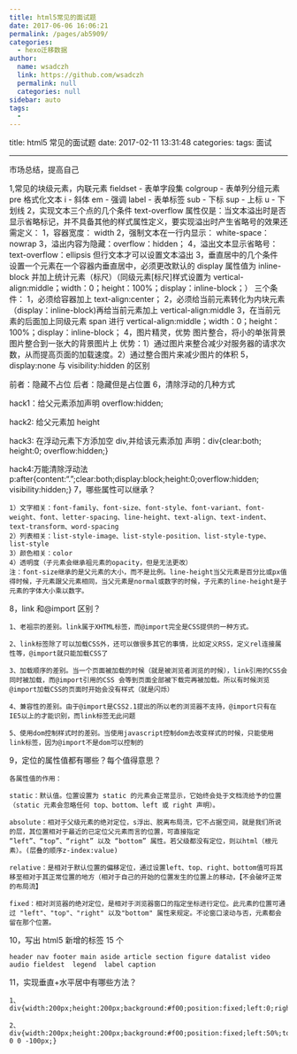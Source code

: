 ```yaml
---
title: html5常见的面试题
date: 2017-06-06 16:06:21
permalink: /pages/ab5909/
categories:
  - hexo迁移数据
author:
  name: wsadczh
  link: https://github.com/wsadczh
  permalink: null
  categories: null
sidebar: auto
tags:
  -
---
```


title: html5 常见的面试题
date: 2017-02-11 13:31:48
categories:
tags: 面试

---

市场总结，提高自己

<!--more-->

1,常见的块级元素，内联元素
fieldset - 表单字段集
colgroup - 表单列分组元素
pre 格式化文本
i - 斜体
em - 强调
label - 表单标签
sub - 下标
sup - 上标
u - 下划线
2，实现文本三个点的几个条件
text-overflow 属性仅是：当文本溢出时是否显示省略标记，并不具备其他的样式属性定义，要实现溢出时产生省略号的效果还需定义：
1，容器宽度： width
2，强制文本在一行内显示： white-space：nowrap
3，溢出内容为隐藏：overflow：hidden；
4，溢出文本显示省略号：text-overflow：ellipsis
但行文本才可以设置文本溢出
3，垂直居中的几个条件
设置一个元素在一个容器内垂直居中，必须更改默认的 display 属性值为 inline-block
并加上统计元素（标尺）（同级元素[标尺]样式设置为 vertical-align:middle；width：0；height：100%；display：inline-block；）
三个条件：
1，必须给容器加上 text-align:center；
2，必须给当前元素转化为内块元素（display：inline-block)再给当前元素加上 vertical-align:middle
3，在当前元素的后面加上同级元素 span 进行 vertical-align:middle；width：0；height：100%；display：inline-block；
4，图片精灵，优势
图片整合，将小的单张背景图片整合到一张大的背景图片上
优势：1）通过图片来整合减少对服务器的请求次数，从而提高页面的加载速度。2）通过整合图片来减少图片的体积
5，display:none 与 visibility:hidden 的区别

前者：隐藏不占位 后者：隐藏但是占位置
6，清除浮动的几种方式

hack1：给父元素添加声明 overflow:hidden;

hack2: 给父元素加 height

hack3: 在浮动元素下方添加空 div,并给该元素添加 声明：div{clear:both; height:0; overflow:hidden;}

hack4:万能清除浮动法 p:after{content:“.”;clear:both;display:block;height:0;overflow:hidden; visibility:hidden;}
7，哪些属性可以继承？

    1）文字相关：font-family、font-size、font-style、font-variant、font-weight、font、letter-spacing、line-height、text-align、text-indent、text-transform、word-spacing
    2）列表相关：list-style-image、list-style-position、list-style-type、list-style
    3）颜色相关：color
    4）透明度（子元素会继承祖元素的opacity，但是无法更改）
    注：font-size继承的是父元素的大小，而不是比例。line-height当父元素是百分比或px值得时候，子元素跟父元素相同，当父元素是normal或数字的时候，子元素的line-height是子元素的字体大小乘以数字。

8，link 和@import 区别？

    1、老祖宗的差别。link属于XHTML标签，而@import完全是CSS提供的一种方式。

    2、link标签除了可以加载CSS外，还可以做很多其它的事情，比如定义RSS，定义rel连接属性等，@import就只能加载CSS了

    3、加载顺序的差别。当一个页面被加载的时候（就是被浏览者浏览的时候），link引用的CSS会同时被加载，而@import引用的CSS 会等到页面全部被下载完再被加载。所以有时候浏览@import加载CSS的页面时开始会没有样式（就是闪烁）

    4、兼容性的差别。由于@import是CSS2.1提出的所以老的浏览器不支持，@import只有在IE5以上的才能识别，而link标签无此问题

    5、使用dom控制样式时的差别。当使用javascript控制dom去改变样式的时候，只能使用link标签，因为@import不是dom可以控制的

9，定位的属性值都有哪些？每个值得意思？

    各属性值的作用：

    static：默认值。位置设置为 static 的元素会正常显示，它始终会处于文档流给予的位置（static 元素会忽略任何 top、bottom、left 或 right 声明）。

    absolute：相对于父级元素的绝对定位，s浮出、脱离布局流，它不占据空间，就是我们所说的层，其位置相对于最近的已定位父元素而言的位置，可直接指定 “left”、“top”、“right” 以及 “bottom” 属性。若父级都没有定位，则以html（根元素）。(层叠的顺序z-index:value)

    relative：是相对于默认位置的偏移定位，通过设置left、top、right、bottom值可将其移至相对于其正常位置的地方（相对于自己的开始的位置发生的位置上的移动，【不会破坏正常的布局流】

    fixed：相对浏览器的绝对定位，是相对于浏览器窗口的指定坐标进行定位。此元素的位置可通过 "left"、"top"、"right" 以及"bottom" 属性来规定。不论窗口滚动与否，元素都会留在那个位置。

10，写出 html5 新增的标签 15 个

    header nav footer main aside article section figure datalist video audio fieldest  legend  label caption

11，实现垂直+水平居中有哪些方法？

    1、div{width:200px;height:200px;background:#f00;position:fixed;left:0;right:0;top:0;bottom:0;margin:auto;}

    2、div{width:200px;height:200px;background:#f00;position:fixed;left:50%;top:50%;margin:-100px 0 0 -100px;}
